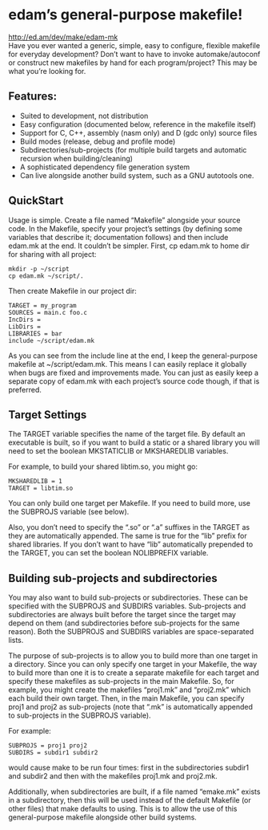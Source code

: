 # edam’s general-purpose makefile!

http://ed.am/dev/make/edam-mk  
Have you ever wanted a generic, simple, easy to configure, flexible makefile for everyday development? Don’t want to have to invoke automake/autoconf or construct new makefiles by hand for each program/project? This may be what you’re looking for.

## Features:

- Suited to development, not distribution
- Easy configuration (documented below, reference in the makefile itself)
- Support for C, C++, assembly (nasm only) and D (gdc only) source files
- Build modes (release, debug and profile mode)
- Subdirectories/sub-projects (for multiple build targets and automatic recursion when building/cleaning)
- A sophisticated dependency file generation system
- Can live alongside another build system, such as a GNU autotools one.


## QuickStart

Usage is simple. Create a file named “Makefile” alongside your source code. In the Makefile, specify your project’s settings (by defining some variables that describe it; documentation follows) and then include edam.mk at the end. It couldn’t be simpler.
First, cp edam.mk to home dir for sharing with all project:
```
mkdir -p ~/script
cp edam.mk ~/script/.
```
Then create Makefile in our project dir:
```
TARGET = my_program
SOURCES = main.c foo.c
IncDirs =
LibDirs =
LIBRARIES = bar
include ~/script/edam.mk
```
As you can see from the include line at the end, I keep the general-purpose makefile at ~/script/edam.mk. This means I can easily replace it globally when bugs are fixed and improvements made. You can just as easily keep a separate copy of edam.mk with each project’s source code though, if that is preferred.

## Target Settings

The TARGET variable specifies the name of the target file. By default an executable is built, so if you want to build a static or a shared library you will need to set the boolean MKSTATICLIB or MKSHAREDLIB variables.

For example, to build your shared libtim.so, you might go:
```
MKSHAREDLIB = 1
TARGET = libtim.so
```
You can only build one target per Makefile. If you need to build more, use the SUBPROJS variable (see below).

Also, you don’t need to specify the “.so” or “.a” suffixes in the TARGET as they are automatically appended. The same is true for the “lib” prefix for shared libraries. If you don’t want to have “lib” automatically prepended to the TARGET, you can set the boolean NOLIBPREFIX variable.

## Building sub-projects and subdirectories

You may also want to build sub-projects or subdirectories. These can be specified with the SUBPROJS and SUBDIRS variables. Sub-projects and subdirectories are always built before the target since the target may depend on them (and subdirectories before sub-projects for the same reason). Both the SUBPROJS and SUBDIRS variables are space-separated lists.

The purpose of sub-projects is to allow you to build more than one target in a directory. Since you can only specify one target in your Makefile, the way to build more than one it is to create a separate makefile for each target and specify these makefiles as sub-projects in the main Makefile. So, for example, you might create the makefiles “proj1.mk” and “proj2.mk” which each build their own target. Then, in the main Makefile, you can specify proj1 and proj2 as sub-projects (note that “.mk” is automatically appended to sub-projects in the SUBPROJS variable).

For example:
```
SUBPROJS = proj1 proj2
SUBDIRS = subdir1 subdir2
```
would cause make to be run four times: first in the subdirectories subdir1 and subdir2 and then with the makefiles proj1.mk and proj2.mk.

Additionally, when subdirectories are built, if a file named “emake.mk” exists in a subdirectory, then this will be used instead of the default Makefile (or other files) that make defaults to using. This is to allow the use of this general-purpose makefile alongside other build systems.
